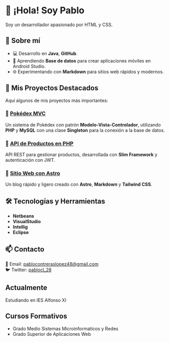 # 👋 ¡Hola! Soy Pablo
Soy un desarrollador apasionado por HTML y CSS.

## 🚀 Sobre mí  
- 💻 Desarrollo en **Java**, **GitHub**.  
- 📱 Aprendiendo **Base de datos** para crear aplicaciones móviles en Android Studio.  
- 🌐 Experimentando con **Markdown** para sitios web rápidos y modernos.  

## 📂 Mis Proyectos Destacados  
Aquí algunos de mis proyectos más importantes:  

### 🔹 [Pokédex MVC](https://github.com/tu-usuario/pokedex-mvc)  
Un sistema de Pokédex con patrón **Modelo-Vista-Controlador**, utilizando **PHP** y **MySQL** con una clase **Singleton** para la conexión a la base de datos.  

### 🔹 [API de Productos en PHP](https://github.com/tu-usuario/api-productos)  
API REST para gestionar productos, desarrollada con **Slim Framework** y autenticación con JWT.  

### 🔹 [Sitio Web con Astro](https://github.com/tu-usuario/sitio-astro)  
Un blog rápido y ligero creado con **Astro**, **Markdown** y **Tailwind CSS**.  

## 🛠️ Tecnologías y Herramientas  
- **Netbeans**
- **VisualStudio**
- **Intellig**
- **Eclipse**


## 📫 Contacto  
📧 Email: [pablocontreraslopez48@gmail.com](mailto:pablocontreraslopez48@gmail.com)  
🐦 Twitter: [pablocl_28](https://twitter.com/tu_usuario)   

## Actualmente
Estudiando en IES Alfonso XI

## Cursos Formativos

- Grado Medio Sistemas Microinformaticos y Redes
- Grado Superior de Aplicaciones Web
